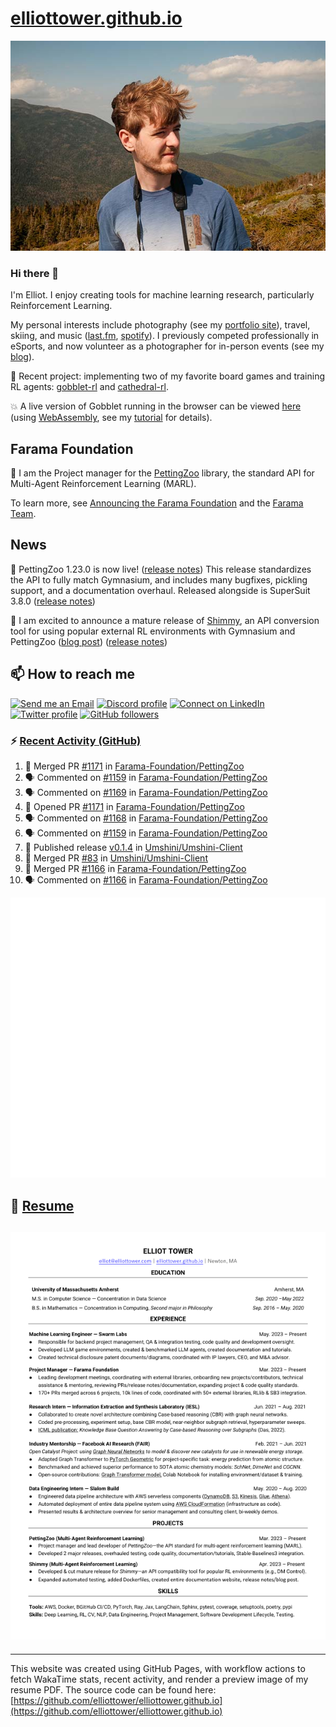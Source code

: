 # [elliottower.github.io](https://github.com/elliottower/elliottower.github.io)

[![A wild Elliot on Mt Washington](https://raw.githubusercontent.com/elliottower/elliottower.github.io/main/src/jpg/DSCF7539-600px.jpg?raw=true)](https://raw.githubusercontent.com/elliottower/elliottower.github.io/main/src/jpg/DSCF7539.jpg?raw=true)

### Hi there 👋

I'm Elliot. I enjoy creating tools for machine learning research, particularly Reinforcement Learning.

My personal interests include photography (see my [portfolio site](https://www.elliottower.com/)), travel, skiing, and music ([last.fm](https://www.last.fm/user/ajsdlfkwer), [spotify](https://open.spotify.com/user/12132818380)). I previously competed professionally in eSports, and now volunteer as a photographer for in-person events (see my [blog](https://www.elliottower.com/stories/?category=events)).

🤖 Recent project: implementing two of my favorite board games and training RL agents: [gobblet-rl](https://github.com/elliottower/gobblet-rl) and [cathedral-rl](https://github.com/elliottower/cathedral-rl). 

💥 A live version of Gobblet running in the browser can be viewed [here](https://elliottower.github.io/gobblet-rl/) (using [WebAssembly](https://webassembly.org/), see my [tutorial](https://github.com/elliottower/gobblet-rl/blob/main/tutorials/WebAssembly/web_assembly.md) for details).

## Farama Foundation

🚀 I am the Project manager for the [PettingZoo](https://github.com/Farama-Foundation/PettingZoo) library, the standard API for Multi-Agent Reinforcement Learning (MARL). 

To learn more, see [Announcing the Farama Foundation](https://farama.org/Announcing-The-Farama-Foundation) and the [Farama Team](https://farama.org/team).

## News

🎉 PettingZoo 1.23.0 is now live! ([release notes](https://github.com/Farama-Foundation/PettingZoo/releases/tag/1.23.0)) This release standardizes the API to fully match Gymnasium, and includes many bugfixes, pickling support, and a documentation overhaul. Released alongside is SuperSuit 3.8.0 ([release notes](https://github.com/Farama-Foundation/SuperSuit/releases/tag/3.8.0)) 

<!-- ![GitHub Release Date](https://img.shields.io/github/release-date/Farama-Foundation/PettingZoo) -->

🎉 I am excited to announce a mature release of [Shimmy](https://github.com/Farama-Foundation/Shimmy), an API conversion tool for using popular external RL environments with Gymnasium and PettingZoo ([blog post](https://farama.org/Announcing-Shimmy)) ([release notes](https://github.com/Farama-Foundation/Shimmy/releases/tag/v1.0.0)) 

## 📫 How to reach me

 [![Send me an Email](https://img.shields.io/badge/email-elliot%40elliottower.com-blue)](mailto:elliot@elliottower.com)
 [![Discord profile](https://img.shields.io/badge/Discord-7289DA?style=flat&logo=discord&logoColor=white)](https://discord.com/users/83091537923145728)
 [![Connect on LinkedIn](https://img.shields.io/badge/--linkedin?label=LinkedIn&logo=LinkedIn&style=social)](https://www.linkedin.com/in/elliot-tower)
 [![Twitter profile](https://img.shields.io/twitter/follow/elliottower?style=social)](https://twitter.com/ElliotTower/)
 [![GitHub followers](https://img.shields.io/github/followers/elliottower?style=social)](https://github.com/elliottower/)

### ⚡ [Recent Activity (GitHub)](https://github.com/elliottower)

<!--START_SECTION:activity-->
1. 🎉 Merged PR [#1171](https://github.com/Farama-Foundation/PettingZoo/pull/1171) in [Farama-Foundation/PettingZoo](https://github.com/Farama-Foundation/PettingZoo)
2. 🗣 Commented on [#1159](https://github.com/Farama-Foundation/PettingZoo/pull/1159#issuecomment-1910699654) in [Farama-Foundation/PettingZoo](https://github.com/Farama-Foundation/PettingZoo)
3. 🗣 Commented on [#1169](https://github.com/Farama-Foundation/PettingZoo/issues/1169#issuecomment-1910634062) in [Farama-Foundation/PettingZoo](https://github.com/Farama-Foundation/PettingZoo)
4. 💪 Opened PR [#1171](https://github.com/Farama-Foundation/PettingZoo/pull/1171) in [Farama-Foundation/PettingZoo](https://github.com/Farama-Foundation/PettingZoo)
5. 🗣 Commented on [#1168](https://github.com/Farama-Foundation/PettingZoo/issues/1168#issuecomment-1910520968) in [Farama-Foundation/PettingZoo](https://github.com/Farama-Foundation/PettingZoo)
6. 🗣 Commented on [#1159](https://github.com/Farama-Foundation/PettingZoo/pull/1159#issuecomment-1908622252) in [Farama-Foundation/PettingZoo](https://github.com/Farama-Foundation/PettingZoo)
7. 🚀 Published release [v0.1.4](https://github.com/Umshini/Umshini-Client/releases/tag/v0.1.4) in [Umshini/Umshini-Client](https://github.com/Umshini/Umshini-Client)
8. 🎉 Merged PR [#83](https://github.com/Umshini/Umshini-Client/pull/83) in [Umshini/Umshini-Client](https://github.com/Umshini/Umshini-Client)
9. 🎉 Merged PR [#1166](https://github.com/Farama-Foundation/PettingZoo/pull/1166) in [Farama-Foundation/PettingZoo](https://github.com/Farama-Foundation/PettingZoo)
10. 🗣 Commented on [#1166](https://github.com/Farama-Foundation/PettingZoo/pull/1166#issuecomment-1908488925) in [Farama-Foundation/PettingZoo](https://github.com/Farama-Foundation/PettingZoo)
<!--END_SECTION:activity-->


<picture>
  <a href="https://metrics.lecoq.io/insights?user=elliottower">
   <img src="/github-metrics.svg" alt="Metrics">
  </a>
</picture>

## 📄 [Resume](https://elliottower.github.io/src/pdf/resume.pdf)

<!-- PDF-TO-MARKDOWN:START -->
![Page 1](src/png/page1.png "Page 1")
---
<!-- PDF-TO-MARKDOWN:END -->

----

This website was created using GitHub Pages, with workflow actions to fetch WakaTime stats, recent activity, and render a preview image of my resume PDF. The source code can be found here: [https://github.com/elliottower/elliottower.github.io](https://github.com/elliottower/elliottower.github.io)
